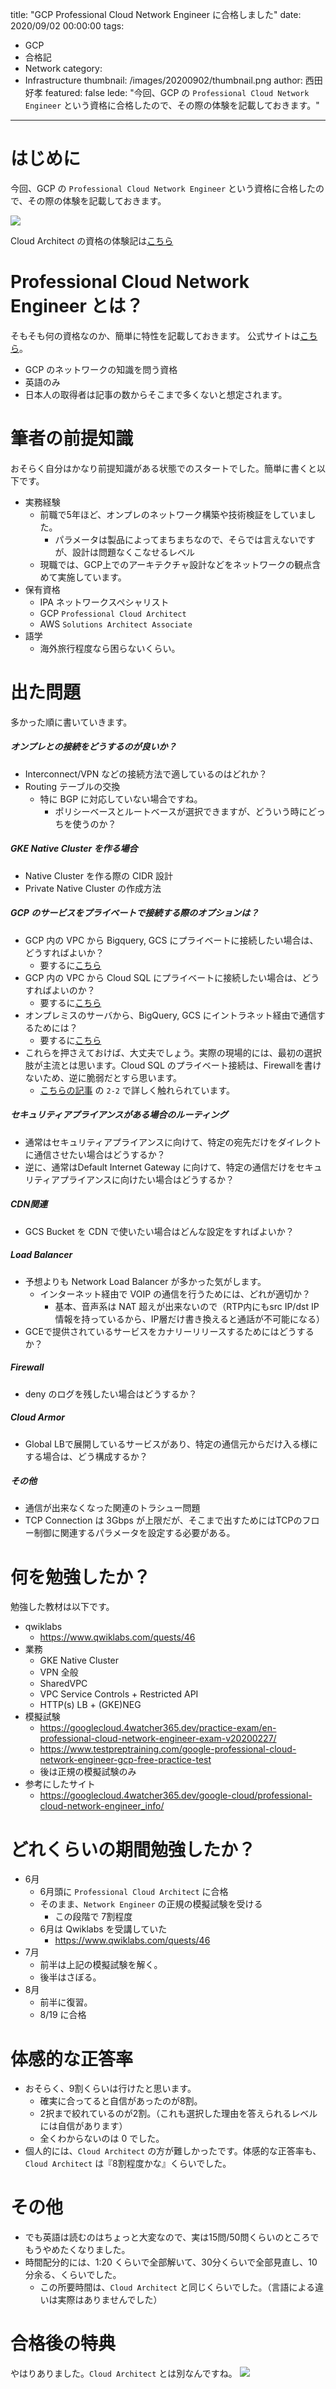 title: "GCP Professional Cloud Network Engineer に合格しました"
date: 2020/09/02 00:00:00
tags:
  - GCP
  - 合格記
  - Network
category:
  - Infrastructure
thumbnail: /images/20200902/thumbnail.png
author: 西田好孝
featured: false
lede: "今回、GCP の `Professional Cloud Network Engineer` という資格に合格したので、その際の体験を記載しておきます。"
---

# はじめに

今回、GCP の `Professional Cloud Network Engineer` という資格に合格したので、その際の体験を記載しておきます。

<img src="/images/20200902/1_zRKo4d8TLjscKiHqgk6u5w.png" class="img-small-size">

Cloud Architect の資格の体験記は[こちら](https://future-architect.github.io/articles/20190530/)

# Professional Cloud Network Engineer とは？

そもそも何の資格なのか、簡単に特性を記載しておきます。
公式サイトは[こちら](https://cloud.google.com/certification/cloud-network-engineer)。

* GCP のネットワークの知識を問う資格
* 英語のみ
* 日本人の取得者は記事の数からそこまで多くないと想定されます。

# 筆者の前提知識

おそらく自分はかなり前提知識がある状態でのスタートでした。簡単に書くと以下です。

* 実務経験
    * 前職で5年ほど、オンプレのネットワーク構築や技術検証をしていました。
        * パラメータは製品によってまちまちなので、そらでは言えないですが、設計は問題なくこなせるレベル
    * 現職では、GCP上でのアーキテクチャ設計などをネットワークの観点含めて実施しています。
* 保有資格
    * IPA ネットワークスペシャリスト
    * GCP `Professional Cloud Architect`
    * AWS `Solutions Architect Associate`
* 語学
    * 海外旅行程度なら困らないくらい。

# 出た問題

多かった順に書いていきます。

##### オンプレとの接続をどうするのが良いか？

* Interconnect/VPN などの接続方法で適しているのはどれか？
* Routing テーブルの交換
    * 特に BGP に対応していない場合ですね。
        * ポリシーベースとルートベースが選択できますが、どういう時にどっちを使うのか？

##### GKE Native Cluster を作る場合

* Native Cluster を作る際の CIDR 設計
* Private Native Cluster の作成方法

##### GCP のサービスをプライベートで接続する際のオプションは？

* GCP 内の VPC から Bigquery, GCS にプライベートに接続したい場合は、どうすればよいか？
    * 要するに[こちら](https://cloud.google.com/vpc/docs/configure-private-google-access)
* GCP 内の VPC から Cloud SQL にプライベートに接続したい場合は、どうすればよいのか？
    * 要するに[こちら](https://cloud.google.com/vpc/docs/configure-private-services-access)
* オンプレミスのサーバから、BigQuery, GCS にイントラネット経由で通信するためには？
    * 要するに[こちら](https://cloud.google.com/vpc/docs/configure-private-google-access-hybrid)
* これらを押さえておけば、大丈夫でしょう。実際の現場的には、最初の選択肢が主流とは思います。Cloud SQL のプライベート接続は、Firewallを書けないため、逆に脆弱だとすら思います。
    * [こちらの記事](https://future-architect.github.io/articles/20190820/) の `2-2` で詳しく触れられています。


##### セキュリティアプライアンスがある場合のルーティング

* 通常はセキュリティアプライアンスに向けて、特定の宛先だけをダイレクトに通信させたい場合はどうするか？
* 逆に、通常はDefault Internet Gateway に向けて、特定の通信だけをセキュリティアプライアンスに向けたい場合はどうするか？

##### CDN関連

* GCS Bucket を CDN で使いたい場合はどんな設定をすればよいか？

##### Load Balancer

* 予想よりも Network Load Balancer が多かった気がします。
    * インターネット経由で VOIP の通信を行うためには、どれが適切か？
        * 基本、音声系は NAT 超えが出来ないので（RTP内にもsrc IP/dst IP情報を持っているから、IP層だけ書き換えると通話が不可能になる）
* GCEで提供されているサービスをカナリーリリースするためにはどうするか？

##### Firewall

* deny のログを残したい場合はどうするか？

##### Cloud Armor

* Global LBで展開しているサービスがあり、特定の通信元からだけ入る様にする場合は、どう構成するか？

##### その他

* 通信が出来なくなった関連のトラシュー問題
* TCP Connection は 3Gbps が上限だが、そこまで出すためにはTCPのフロー制御に関連するパラメータを設定する必要がある。

# 何を勉強したか？

勉強した教材は以下です。

* qwiklabs
    * https://www.qwiklabs.com/quests/46
* 業務
    * GKE Native Cluster
    * VPN 全般
    * SharedVPC
    * VPC Service Controls + Restricted API
    * HTTP(s) LB + (GKE)NEG
* 模擬試験
    * https://googlecloud.4watcher365.dev/practice-exam/en-professional-cloud-network-engineer-exam-v20200227/
    * https://www.testpreptraining.com/google-professional-cloud-network-engineer-gcp-free-practice-test
    * 後は正規の模擬試験のみ
* 参考にしたサイト
    * https://googlecloud.4watcher365.dev/google-cloud/professional-cloud-network-engineer_info/

# どれくらいの期間勉強したか？

* 6月
    * 6月頭に `Professional Cloud Architect` に合格
    * そのまま、`Network Engineer` の正規の模擬試験を受ける
        * この段階で 7割程度
    * 6月は Qwiklabs を受講していた
        * https://www.qwiklabs.com/quests/46
* 7月
    * 前半は上記の模擬試験を解く。
    * 後半はさぼる。
* 8月
    * 前半に復習。
    * 8/19 に合格

# 体感的な正答率

* おそらく、9割くらいは行けたと思います。
    * 確実に合ってると自信があったのが8割。
    * 2択まで絞れているのが2割。（これも選択した理由を答えられるレベルには自信があります）
    * 全くわからないのは 0 でした。
* 個人的には、`Cloud Architect` の方が難しかったです。体感的な正答率も、`Cloud Architect` は『8割程度かな』くらいでした。

# その他

* でも英語は読むのはちょっと大変なので、実は15問/50問くらいのところでもうやめたくなりました。
* 時間配分的には、1:20 くらいで全部解いて、30分くらいで全部見直し、10分余る、くらいでした。
    * この所要時間は、`Cloud Architect` と同じくらいでした。（言語による違いは実際はありませんでした）

# 合格後の特典

やはりありました。`Cloud Architect` とは別なんですね。
![](/images/20200902/2020-08-22_220718.png)
